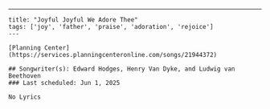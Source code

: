 ---
    title: "Joyful Joyful We Adore Thee"
    tags: ['joy', 'father', 'praise', 'adoration', 'rejoice']
    ---

    [Planning Center](https://services.planningcenteronline.com/songs/21944372)

    ## Songwriter(s): Edward Hodges, Henry Van Dyke, and Ludwig van Beethoven
    ### Last scheduled: Jun 1, 2025          

    No Lyrics
    